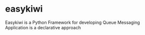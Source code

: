 # easykiwi
Easykiwi is a Python Framework for developing Queue Messaging Application is a declarative approach
